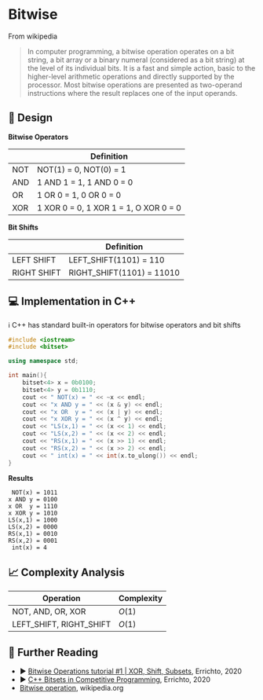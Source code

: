 # Bitwise

From wikipedia

> In computer programming, a bitwise operation operates on a bit string, a bit array or a binary numeral (considered as a bit string) at the level of its individual bits. It is a fast and simple action, basic to the higher-level arithmetic operations and directly supported by the processor. Most bitwise operations are presented as two-operand instructions where the result replaces one of the input operands.

## 🎨 Design

**Bitwise Operators**

|                | Definition                              |
|----------------|-----------------------------------------|
| NOT            | NOT(1) = 0, NOT(0) = 1                  |
| AND            | 1 AND 1 = 1, 1 AND 0 = 0                |
| OR             | 1 OR 0 = 1, 0 OR 0 = 0                  |
| XOR            | 1 XOR 0 = 0, 1 XOR 1 = 1, O XOR  0 = 0  |

**Bit Shifts**

|                 | Definition                 |
|-----------------|----------------------------|
| LEFT SHIFT      | LEFT_SHIFT(1101) = 110     |
| RIGHT SHIFT     | RIGHT_SHIFT(1101) = 11010  |


## 💻 Implementation in C++

ℹ️ C++ has standard built-in operators for bitwise operators and bit shifts

```cpp
#include <iostream>
#include <bitset>

using namespace std; 

int main(){
    bitset<4> x = 0b0100;
    bitset<4> y = 0b1110;
    cout << " NOT(x) = " << ~x << endl;
    cout << "x AND y = " << (x & y) << endl;              
    cout << "x OR  y = " << (x | y) << endl;
    cout << "x XOR y = " << (x ^ y) << endl;
    cout << "LS(x,1) = " << (x << 1) << endl;
    cout << "LS(x,2) = " << (x << 2) << endl;
    cout << "RS(x,1) = " << (x >> 1) << endl;
    cout << "RS(x,2) = " << (x >> 2) << endl;
    cout << " int(x) = " << int(x.to_ulong()) << endl;
}
```

**Results**

```
 NOT(x) = 1011
x AND y = 0100
x OR  y = 1110
x XOR y = 1010
LS(x,1) = 1000
LS(x,2) = 0000
RS(x,1) = 0010
RS(x,2) = 0001
 int(x) = 4
```

## 📈 Complexity Analysis


| Operation                | Complexity          |
|--------------------------|---------------------|
| NOT, AND, OR, XOR        | $O(1)$              |
| LEFT_SHIFT, RIGHT_SHIFT  | $O(1)$              |

## 🔗 Further Reading

* ▶️ [Bitwise Operations tutorial #1 | XOR, Shift, Subsets](https://www.youtube.com/watch?v=xXKL9YBWgCY&list=PLl0KD3g-oDOHpWRyyGBUJ9jmul0lUOD80&index=2&t=320s&ab_channel=Errichto), Errichto, 2020
* ▶️ [C++ Bitsets in Competitive Programming](https://www.youtube.com/watch?v=jqJ5s077OKo&list=PLl0KD3g-oDOHpWRyyGBUJ9jmul0lUOD80&index=2&ab_channel=Errichto), Errichto, 2020
* [Bitwise operation](https://en.wikipedia.org/wiki/Bitwise_operation), wikipedia.org